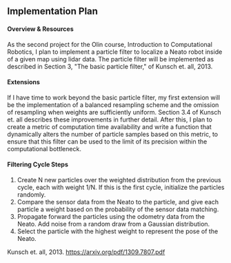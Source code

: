 ## Implementation Plan

#### Overview & Resources

As the second project for the Olin course, Introduction to Computational Robotics, I plan to implement a particle filter to localize a Neato robot inside of a given map using lidar data. The particle filter will be implemented as described in Section 3, "The basic particle filter," of Kunsch et. all, 2013. 

#### Extensions

If I have time to work beyond the basic particle filter, my first extension will be the implementation of a balanced resampling scheme and the omission of resampling when weights are sufficiently uniform. Section 3.4 of Kunsch et. all describes these improvements in further detail. After this, I plan to create a metric of computation time availability and write a function that dynamically alters the number of particle samples based on this metric, to ensure that this filter can be used to the limit of its precision within the computational bottleneck.


#### Filtering Cycle Steps

1. Create N new particles over the weighted distribution from the previous cycle, each with weight 1/N. If this is the first cycle, initialize the particles randomly. 
2. Compare the sensor data from the Neato to the particle, and give each particle a weight based on the probability of the sensor data matching. 
3. Propagate forward the particles using the odometry data from the Neato. Add noise from a random draw from a Gaussian distribution.
4. Select the particle with the highest weight to represent the pose of the Neato.


Kunsch et. all, 2013. https://arxiv.org/pdf/1309.7807.pdf
